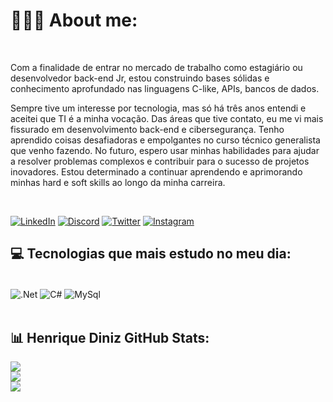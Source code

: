 


# 👨🏿‍🚀 About me:
<br/>

Com a finalidade de entrar no mercado de trabalho como estagiário ou desenvolvedor back-end Jr, estou construindo bases sólidas e conhecimento aprofundado nas linguagens C-like, APIs, bancos de dados. <br/>

Sempre tive um interesse por tecnologia, mas só há três anos entendi e aceitei que TI é a minha vocação. Das áreas que tive contato, eu me vi mais fissurado em desenvolvimento back-end e cibersegurança. Tenho aprendido coisas desafiadoras e empolgantes no curso técnico generalista que venho fazendo. No futuro, espero usar minhas habilidades para ajudar a resolver problemas complexos e contribuir para o sucesso de projetos inovadores. Estou determinado a continuar aprendendo e aprimorando minhas hard e soft skills ao longo da minha carreira.

<br/>

[![LinkedIn](https://img.shields.io/badge/LinkedIn-0077B5?style=for-the-badge&logo=linkedin&logoColor=white/)](https://www.linkedin.com/in/pedro-henrique-diniz/)
[![Discord](https://img.shields.io/badge/Discord-7289DA?style=for-the-badge&logo=discord&logoColor=white)](https://discord.com/channels/@Liscanno#9238)
[![Twitter](https://img.shields.io/badge/Twitter-1DA1F2?style=for-the-badge&logo=twitter&logoColor=white)](https://twitter.com/Liscanno)
[![Instagram](https://img.shields.io/badge/Instagram-E4405F?style=for-the-badge&logo=instagram&logoColor=white)](https://www.instagram.com/ph___diniz/)

## 💻 Tecnologias que mais estudo no meu dia:

<div style="display: inline_block"><br/>
  <img align="center" alt=".Net" src="https://img.shields.io/badge/.NET-5C2D91?style=for-the-badge&logo=.net&logoColor=white" />  
  <img align="center" alt="C#" src="https://img.shields.io/badge/C%23-239120?style=for-the-badge&logo=c-sharp&logoColor=white" />
  <img align="center" alt="MySql" src="https://img.shields.io/badge/MySQL-00000F?style=for-the-badge&logo=mysql&logoColor=white" />

</div>

<br/>




## 📊 Henrique Diniz GitHub Stats:
![](https://github-readme-stats.vercel.app/api?username=Henrique-CSharp&theme=react&hide_border=false&include_all_commits=true&count_private=true)<br/>
![](https://github-readme-streak-stats.herokuapp.com/?user=Henrique-CSharp&theme=react&hide_border=false)<br/>
![](https://github-readme-stats.vercel.app/api/top-langs/?username=Henrique-CSharp&theme=react&hide_border=false&include_all_commits=true&count_private=true&layout=compact)
